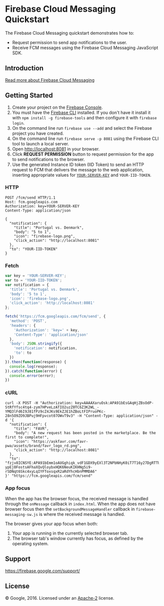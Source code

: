 Firebase Cloud Messaging Quickstart
===================================

The Firebase Cloud Messaging quickstart demonstrates how to:
- Request permission to send app notifications to the user.
- Receive FCM messages using the Firebase Cloud Messaging JavaScript SDK.

Introduction
------------

[Read more about Firebase Cloud Messaging](https://firebase.google.com/docs/cloud-messaging/)

Getting Started
---------------

1. Create your project on the [Firebase Console](https://console.firebase.google.com).
1. You must have the [Firebase CLI](https://firebase.google.com/docs/cli/) installed. If you don't have it install it with `npm install -g firebase-tools` and then configure it with `firebase login`.
1. On the command line run `firebase use --add` and select the Firebase project you have created.
1. On the command line run `firebase serve -p 8081` using the Firebase CLI tool to launch a local server.
1. Open [http://localhost:8081](http://localhost:8081) in your browser.
4. Click **REQUEST PERMISSION** button to request permission for the app to send notifications to the browser.
5. Use the generated Instance ID token (IID Token) to send an HTTP request to FCM that delivers the message to the web application, inserting appropriate values for [`YOUR-SERVER-KEY`](https://console.firebase.google.com/project/_/settings/cloudmessaging) and `YOUR-IID-TOKEN`.

### HTTP
```
POST /fcm/send HTTP/1.1
Host: fcm.googleapis.com
Authorization: key=YOUR-SERVER-KEY
Content-Type: application/json

{
  "notification": {
    "title": "Portugal vs. Denmark",
    "body": "5 to 1",
    "icon": "firebase-logo.png",
    "click_action": "http://localhost:8081"
  },
  "to": "YOUR-IID-TOKEN"
}
```

### Fetch
```js
var key = 'YOUR-SERVER-KEY';
var to = 'YOUR-IID-TOKEN';
var notification = {
  'title': 'Portugal vs. Denmark',
  'body': '5 to 1',
  'icon': 'firebase-logo.png',
  'click_action': 'http://localhost:8081'
};

fetch('https://fcm.googleapis.com/fcm/send', {
  'method': 'POST',
  'headers': {
    'Authorization': 'key=' + key,
    'Content-Type': 'application/json'
  },
  'body': JSON.stringify({
    'notification': notification,
    'to': to
  })
}).then(function(response) {
  console.log(response);
}).catch(function(error) {
  console.error(error);
})
```

### cURL
```
curl -X POST -H "Authorization: key=AAAAXaruOsk:APA91bEsGAqHjZBsOdP-StRfYfsc4tq4-zym7HPveLzATIO2uzZ0TC6Z3K2WL_-YMQ3lFd6I9J81fPz9cZ4JKs9EkZJE1hZBoLtFIPruoPKc-28n5O9ZO9JBPuj9HFpvcot07OWvT9v3" -H "Content-Type: application/json" -d '{
  "notification": {
    "title": "FAVR",
    "body": "A new request has been posted in the marketplace. Be the first to complete!",
    "icon": "https://askfavr.com/favr-pwa/assets/brand/favr_logo_rd.png",
    "click_action": "http://localhost:8081"
  },
  "to": "fzjv8ICNSYE:APA91bEmm1oAUGghiqk_vdF1GDX9yEXl3T2NPbNHyK0iT7T16y27DgRTTU-ypEj0FostsAFhaXQvQloybxHQK6NeuKIKHNg5i9-rSDNqt6Skc4xyLqIYFToxsqxR2aRdYhcHbnPMMDA6"
}' "https://fcm.googleapis.com/fcm/send"
```

### App focus
When the app has the browser focus, the received message is handled through
the `onMessage` callback in `index.html`. When the app does not have browser
focus then the `setBackgroundMessageHandler` callback in `firebase-messaging-sw.js`
is where the received message is handled.

The browser gives your app focus when both:

1. Your app is running in the currently selected browser tab.
2. The browser tab's window currently has focus, as defined by the operating system.

Support
-------

https://firebase.google.com/support/

License
-------

© Google, 2016. Licensed under an [Apache-2](../LICENSE) license.
